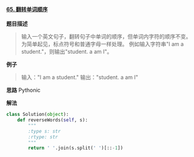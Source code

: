 #### [65. 翻转单词顺序](https://www.acwing.com/problem/content/73/) 
**题目描述**
> 输入一个英文句子，翻转句子中单词的顺序，但单词内字符的顺序不变。
为简单起见，标点符号和普通字母一样处理。
例如输入字符串"I am a student."，则输出"student. a am I"。

**例子**
> 输入："I am a student."
输出："student. a am I"

**思路**
Pythonic

**解法**
```python
class Solution(object):
    def reverseWords(self, s):
        """
        :type s: str
        :rtype: str
        """
        return ' '.join(s.split(' ')[::-1])
```